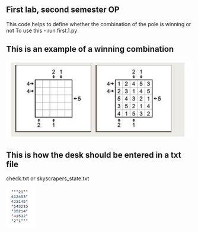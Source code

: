 ## First lab, second semester OP

This code helps to define whether the combination of the pole is winning or not
To use this - run first.1.py

## This is an example of a winning combination
![Screenshot](winningcombo.png)

## This is how the desk should be entered in a txt file

check.txt or skyscrapers_state.txt

![Screenshot](winningcombo2.png)
